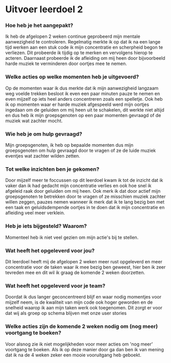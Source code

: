 # Uitvoer leerdoel 2

### Hoe heb je het aangepakt?
Ik heb de afgelopen 2 weken continue geprobeerd mijn mentale aanwezigheid te controleren. Regelmatig merkte ik op dat ik na een lange tijd werken aan een stuk code ik mijn concentratie en scherpheid begon te verliezen. Dit probeerde ik tijdig op te merken en vervolgens hierop te acteren. Daarnaast probeerde ik de afleiding om mij heen door bijvoorbeeld harde muziek te verminderen door oortjes mee te nemen.

### Welke acties op welke momenten heb je uitgevoerd? 

Op de momenten waar ik dus merkte dat ik mijn aanwezigheid langzaam weg voelde trekken besloot ik even een paar minuten pauze te nemen en even mijzelf op iets heel anders concentreren zoals een spelletje. Ook heb ik op momenten waar er harde muziek afgespeeld werd mijn oortjes ingedaan om de geluiden om mij heen uit te schakelen, dit werkte niet altijd en dus heb ik mijn groepsgenoten op een paar momenten gevraagd of de muziek wat zachter mocht.

### Wie heb je om hulp gevraagd?
Mijn groepsgenoten, ik heb op bepaalde momenten dus mijn groepsgenoten om hulp gevraagd door te vragen of ze de luide muziek eventjes wat zachter wilden zetten.


### Tot welke inzichten ben je gekomen?
Door mijzelf meer te foccussen op dit leerdoel kwam ik tot de inzicht dat ik vaker dan ik had gedacht mijn concentratie verlies en ook hoe snel ik afgeleid raak door geluiden om mij heen. Ook merk ik dat door actief mijn groepsgenoten te betrekken door te vragen of ze misschien muziek zachter willen zeggen, pauzes nemen wanneer ik merk dat ik te lang bezig ben met een taak en geluidsdempende oortjes in te doen dat ik mijn concentratie en afleiding veel meer verklein.

### Heb je iets bijgesteld? Waarom?

Momenteel heb ik niet veel gezien om mijn actie's bij te stellen.

### Wat heeft het opgeleverd voor jou?

Dit leerdoel heeft mij de afgelopen 2 weken meer rust opgeleverd en meer concentratie voor de taken waar ik mee bezig ben geweest, hier ben ik zeer tevreden mee en dit wil ik graag de komende 2 weken doorzetten.

### Wat heeft het opgeleverd voor je team?

Doordat ik dus langer geconcentreerd blijf en waar nodig momentjes voor mijzelf neem, is de kwaliteit van mijn code ook hoger geworden en de snelheid waarop ik aan mijn taken werk ook toegenomen. Dit zorgt er voor dat wij als groep op schema blijven met onze user stories

### Welke acties zijn de komende 2 weken nodig om (nog meer) voortgang te boeken?
Voor alsnog zie ik niet mogelijkheden voor meer acties om 'nog meer' voortgang te boeken. Als ik op deze manier door ga dan ben ik van mening dat ik na de 4 weken zeker een mooie vooruitgang heb geboekt.

